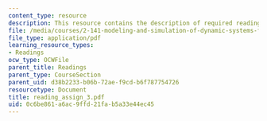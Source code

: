 ```yaml
---
content_type: resource
description: This resource contains the description of required readings.
file: /media/courses/2-141-modeling-and-simulation-of-dynamic-systems-fall-2006/0c6be861a6ac9ffd21fab5a33e44ec45_reading_assign_3.pdf
file_type: application/pdf
learning_resource_types:
- Readings
ocw_type: OCWFile
parent_title: Readings
parent_type: CourseSection
parent_uid: d38b2233-b06b-72ae-f9cd-b6f787754726
resourcetype: Document
title: reading_assign_3.pdf
uid: 0c6be861-a6ac-9ffd-21fa-b5a33e44ec45
---
```

